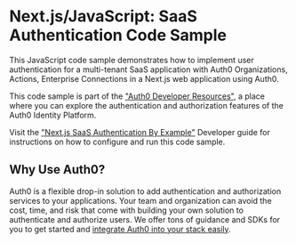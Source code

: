 # Next.js/JavaScript: SaaS Authentication Code Sample

This JavaScript code sample demonstrates how to implement user authentication for a multi-tenant SaaS application with Auth0 Organizations, Actions, Enterprise Connections in a Next.js web application using Auth0.

This code sample is part of the ["Auth0 Developer Resources"](https://developer.auth0.com/resources), a place where you can explore the authentication and authorization features of the Auth0 Identity Platform.

Visit the ["Next.js SaaS Authentication By Example"](https://developer.auth0.com/resources/guides/web-app/nextjs/saas-basic-authentication) Developer guide for instructions on how to configure and run this code sample.

## Why Use Auth0?

Auth0 is a flexible drop-in solution to add authentication and authorization services to your applications. Your team and organization can avoid the cost, time, and risk that come with building your own solution to authenticate and authorize users. We offer tons of guidance and SDKs for you to get started and [integrate Auth0 into your stack easily](https://developer.auth0.com/resources/code-samples/full-stack).
